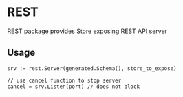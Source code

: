 # REST

REST package provides Store exposing REST API server

## Usage

```
srv := rest.Server(generated.Schema(), store_to_expose)

// use cancel function to stop server
cancel = srv.Listen(port) // does not block
```
